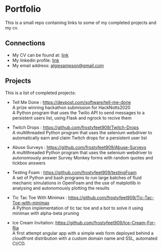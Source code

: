 # Portfolio
This is a small repo containing links to some of my completed projects and my cv.

## Connections
- My CV can be found at: [link](https://github.com/frostyfeet909/Portfolio/blob/main/Algernon_Sampson_CV%20-%20github.docx)
- My linkedin profile: [link](https://www.linkedin.com/in/algernon-sampson/)
- My email address: algiesampson@gmail.com

## Projects
This is a list of completed projects:

- Tell Me Done : https://devpost.com/software/tell-me-done \
A prize winning hackathon submission for HackNotts2020 \
A Python program that uses the Twilio API to send messages to a persistent users list, using Flask and ngrock to recive them

- Twitch Drops : https://github.com/frostyfeet909/Twitch-Drops \
A multithreaded Python program that uses the selenium webdriver to automatically earn and claim Twitch drops for a persistent user list

- Abuse Surveys : https://github.com/frostyfeet909/Abuse-Surveys \
A multithreaded Python program that uses the selenium webdriver to autonomously answer Survey Monkey forms with random quotes and tickbox answers

- Testing Foam : https://github.com/frostyfeet909/testingFoam \
A set of Python and bash programs to run large batches of fluid mechanic simulations in OpenFoam and the use of matplotlib in analysing and autonomously plotting the results

- Tic Tac Toe With Minimax : https://github.com/frostyfeet909/Tic-Tac-Toe-with-minimax \
A Python implementation of tic tac toe and a bot to solve it using minimax with alpha-beta pruning

- Ice Cream Invitation: https://github.com/frostyfeet909/Ice-Cream-For-Ria \
A first attempt angular app with a simple web form deployed behind a cloudfront distribution with a custom domain name and SSL, automated CI/CD.
